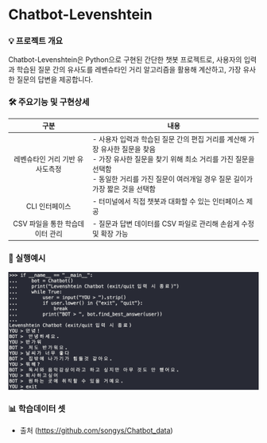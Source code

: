 # Chatbot-Levenshtein
### 💡 프로젝트 개요
Chatbot-Levenshtein은 Python으로 구현된 간단한 챗봇 프로젝트로,
사용자의 입력과 학습된 질문 간의 유사도를 레벤슈타인 거리 알고리즘을 활용해 계산하고,
가장 유사한 질문의 답변을 제공합니다.

### 🛠️ 주요기능 및 구현상세
|구분|내용|
|:---:|---|
|레벤슈타인 거리 기반 유사도측정|- 사용자 입력과 학습된 질문 간의 편집 거리를 계산해 가장 유사한 질문을 찾음 <br> - 가장 유사한 질문을 찾기 위해 최소 거리를 가진 질문을 선택함 <br> - 동일한 거리를 가진 질문이 여러개일 경우 질문 길이가 가장 짧은 것을 선택함|
|CLI 인터페이스|- 터미널에서 직접 챗봇과 대화할 수 있는 인터페이스 제공|
|CSV 파일을 통한 학습데이터 관리|- 질문과 답변 데이터를 CSV 파일로 관리해 손쉽게 수정 및 확장 가능|

### 🤖 실행예시
![실행예시](readme_image.png)

### 📊 학습데이터 셋
- 출처 (https://github.com/songys/Chatbot_data)